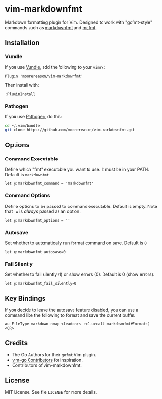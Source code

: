 vim-markdownfmt
===============

Markdown formatting plugin for Vim. Designed to work with "gofmt-style" commands such as [markdownfmt](https://github.com/shurcooL/markdownfmt) and [mdfmt](https://github.com/moorereason/mdfmt).

Installation
------------

### Vundle

If you use [Vundle](https://github.com/gmarik/vundle), add the following to your `vimrc`:

```vim
Plugin 'moorereason/vim-markdownfmt'
```

Then install with:

```vim
:PluginInstall
```

### Pathogen

If you use [Pathogen](https://github.com/tpope/vim-pathogen), do this:

```sh
cd ~/.vim/bundle
git clone https://github.com/moorereason/vim-markdownfmt.git
```

Options
-------

### Command Executable

Define which "fmt" executable you want to use. It must be in your PATH. Default is `markdownfmt`.

```vim
let g:markdownfmt_command = 'markdownfmt'
```

### Command Options

Define options to be passed to command executable. Default is empty. Note that `-w` is *always* passed as an option.

```vim
let g:markdownfmt_options = ''
```

### Autosave

Set whether to automatically run format command on save. Default is `0`.

```vim
let g:markdownfmt_autosave=0
```

### Fail Silently

Set whether to fail silently (1) or show errors (0). Default is 0 (show errors).

```vim
let g:markdownfmt_fail_silently=0
```

Key Bindings
------------

If you decide to leave the autosave feature disabled, you can use a command like the following to format and save the current buffer.

```vim
au FileType markdown nmap <leader>s :<C-u>call markdownfmt#Format()<CR>
```

Credits
-------

-	The Go Authors for their `gofmt` Vim plugin.
-	[vim-go Contributors](https://github.com/fatih/vim-go/graphs/contributors) for inspiration.
-	[Contributors](https://github.com/moorereason/vim-markdownfmt/graphs/contributors) of vim-markdownfmt.

License
-------

MIT License. See file `LICENSE` for more details.
